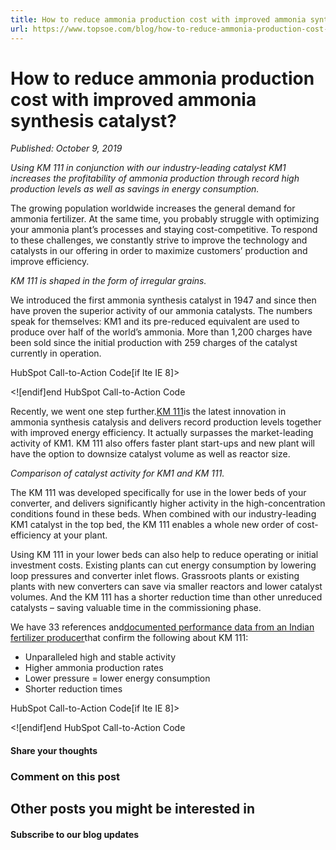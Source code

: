 ```yaml
---
title: How to reduce ammonia production cost with improved ammonia synthesis catalyst?
url: https://www.topsoe.com/blog/how-to-reduce-ammonia-production-cost-with-improved-ammonia-synthesis-catalyst#main-content
---
```


# How to reduce ammonia production cost with improved ammonia synthesis catalyst?

*Published: October 9, 2019*

*Using KM 111 in conjunction with our industry-leading catalyst KM1 increases the profitability of ammonia production through record high production levels as well as savings in energy consumption.*

The growing population worldwide increases the general demand for ammonia fertilizer. At the same time, you probably struggle with optimizing your ammonia plant’s processes and staying cost-competitive. To respond to these challenges, we constantly strive to improve the technology and catalysts in our offering in order to maximize customers’ production and improve efficiency.

*KM 111 is shaped in the form of irregular grains.*

We introduced the first ammonia synthesis catalyst in 1947 and since then have proven the superior activity of our ammonia catalysts. The numbers speak for themselves: KM1 and its pre-reduced equivalent are used to produce over half of the world’s ammonia. More than 1,200 charges have been sold since the initial production with 259 charges of the catalyst currently in operation.

HubSpot Call-to-Action Code[if lte IE 8]><div id="hs-cta-ie-element"></div><![endif][](https://cta-redirect.hubspot.com/cta/redirect/2115834/7bc0e34d-da99-486b-815a-3d0558c091c1)end HubSpot Call-to-Action Code

Recently, we went one step further.[KM 111](https://www.topsoe.com/products/catalysts/km-111)is the latest innovation in ammonia synthesis catalysis and delivers record production levels together with improved energy efficiency. It actually surpasses the market-leading activity of KM1. KM 111 also offers faster plant start-ups and new plant will have the option to downsize catalyst volume as well as reactor size.

*Comparison of catalyst activity for KM1 and KM 111.*

The KM 111 was developed specifically for use in the lower beds of your converter, and delivers significantly higher activity in the high-concentration conditions found in these beds. When combined with our industry-leading KM1 catalyst in the top bed, the KM 111 enables a whole new order of cost-efficiency at your plant.

Using KM 111 in your lower beds can also help to reduce operating or initial investment costs. Existing plants can cut energy consumption by lowering loop pressures and converter inlet flows. Grassroots plants or existing plants with new converters can save via smaller reactors and lower catalyst volumes. And the KM 111 has a shorter reduction time than other unreduced catalysts – saving valuable time in the commissioning phase.

We have 33 references and[documented performance data from an Indian fertilizer producer](https://info.topsoe.com/km-111-first-industrial-experience-wp-dlp)that confirm the following about KM 111:

- Unparalleled high and stable activity
- Higher ammonia production rates
- Lower pressure = lower energy consumption
- Shorter reduction times

HubSpot Call-to-Action Code[if lte IE 8]><div id="hs-cta-ie-element"></div><![endif][](https://cta-redirect.hubspot.com/cta/redirect/2115834/2bc5b615-3a78-429c-b8f6-368272e58d61)end HubSpot Call-to-Action Code

#### Share your thoughts

### Comment on this post

## Other posts you might be interested in

#### Subscribe to our blog updates